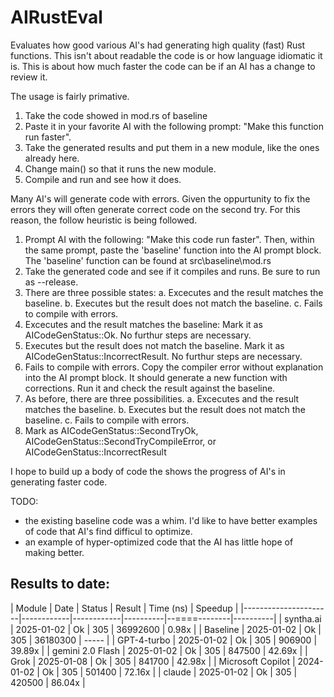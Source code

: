# AIRustEval
Evaluates how good various AI's had generating high quality (fast) Rust functions. This
isn't about readable the code is or how language idiomatic it is. This is about how
much faster the code can be if an AI has a change to review it.

The usage is fairly primative.
1. Take the code showed in mod.rs of baseline
2. Paste it in your favorite AI with the following prompt: "Make this function run faster".
3. Take the generated results and put them in a new module, like the ones already here.
4. Change main() so that it runs the new module.
5. Compile and run and see how it does.

Many AI's will generate code with errors. Given the oppurtunity to fix the errors they
will often generate correct code on the second try. For this reason, the follow heuristic
is being followed.

1. Prompt AI with the following: "Make this code run faster". Then, within the same prompt,
paste the 'baseline' function into the AI prompt block. The 'baseline' function can be found 
at src\baseline\mod.rs
2. Take the generated code and see if it compiles and runs. Be sure to run as --release.
3. There are three possible states: 
    a. Excecutes and the result matches the baseline.
    b. Executes but the result does not match the baseline.
    c. Fails to compile with errors.
3. Excecutes and the result matches the baseline: Mark it as AICodeGenStatus::Ok. No furthur
steps are necessary.
4. Executes but the result does not match the baseline. Mark it as AICodeGenStatus::IncorrectResult. No furthur
steps are necessary.
5. Fails to compile with errors. Copy the compiler error without explanation into the AI prompt
block. It should generate a new function with corrections. Run it and check the result
against the baseline.
6. As before, there are three possibilities.
    a. Excecutes and the result matches the baseline.
    b. Executes but the result does not match the baseline.
    c. Fails to compile with errors.
7. Mark as AICodeGenStatus::SecondTryOk, AICodeGenStatus::SecondTryCompileError, or AICodeGenStatus::IncorrectResult

I hope to build up a body of code the shows the progress of AI's in generating faster code.

TODO:
- the existing baseline code was a whim. I'd like to have better examples of code
that AI's find difficul to optimize.
- an example of hyper-optimized code that the AI has little hope of making better. 

## Results to date:

| Module               | Date       | Status     | Result   | Time (ns)    | Speedup  |
|----------------------|------------|------------|----------|--====--------|----------|
| syntha.ai            | 2025-01-02 | Ok         | 305      | 36992600     | 0.98x    |
| Baseline             | 2025-01-02 | Ok         | 305      | 36180300     | -----    |
| GPT-4-turbo          | 2025-01-02 | Ok         | 305      | 906900       | 39.89x   |
| gemini 2.0 Flash     | 2025-01-02 | Ok         | 305      | 847500       | 42.69x   |
| Grok                 | 2025-01-08 | Ok         | 305      | 841700       | 42.98x   |
| Microsoft Copilot    | 2024-01-02 | Ok         | 305      | 501400       | 72.16x   |
| claude               | 2025-01-02 | Ok         | 305      | 420500       | 86.04x   |
